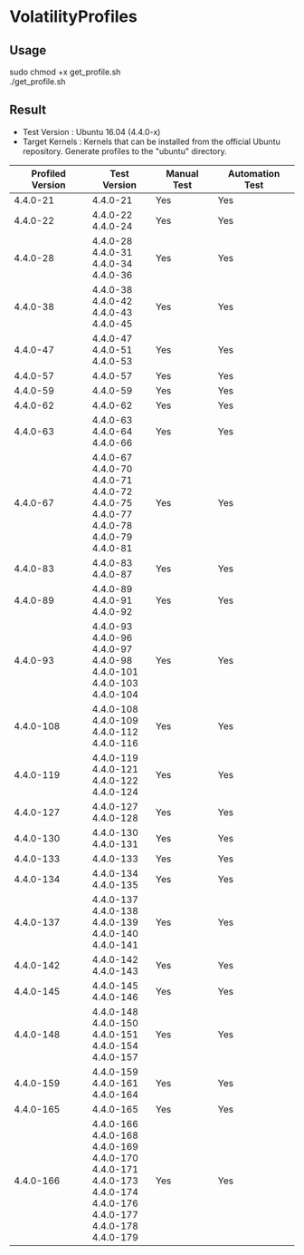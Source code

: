 # VolatilityProfiles
## Usage
sudo chmod +x get_profile.sh <br>
./get_profile.sh
## Result
- Test Version : Ubuntu 16.04 (4.4.0-x)
- Target Kernels : Kernels that can be installed from the official Ubuntu repository.
Generate profiles to the "ubuntu" directory.

| ﻿Profiled Version | Test Version | Manual Test | Automation Test |
|------------------|---------------|-------------|-----------------|
| 4.4.0-21         | 4.4.0-21      | Yes         | Yes             |
| 4.4.0-22         | 4.4.0-22<br>4.4.0-24                                                                                                                        | Yes         | Yes             |
| 4.4.0-28         | 4.4.0-28<br>4.4.0-31<br>4.4.0-34<br>4.4.0-36                                                                                                | Yes         | Yes             |
| 4.4.0-38         | 4.4.0-38<br>4.4.0-42<br>4.4.0-43<br>4.4.0-45                                                                                                | Yes         | Yes             |
| 4.4.0-47         | 4.4.0-47<br>4.4.0-51<br>4.4.0-53                                                                                                            | Yes         | Yes             |
| 4.4.0-57         | 4.4.0-57                                                                                                                                    | Yes         | Yes             |
| 4.4.0-59         | 4.4.0-59                                                                                                                                    | Yes         | Yes             |
| 4.4.0-62         | 4.4.0-62                                                                                                                                    | Yes         | Yes             |
| 4.4.0-63         | 4.4.0-63<br>4.4.0-64<br>4.4.0-66                                                                                                            | Yes         | Yes             |
| 4.4.0-67         | 4.4.0-67<br>4.4.0-70<br>4.4.0-71<br>4.4.0-72<br>4.4.0-75<br>4.4.0-77<br>4.4.0-78<br>4.4.0-79<br>4.4.0-81                                    | Yes         | Yes             |
| 4.4.0-83         | 4.4.0-83<br>4.4.0-87                                                                                                                        | Yes         | Yes             |
| 4.4.0-89         | 4.4.0-89<br>4.4.0-91<br>4.4.0-92                                                                                                            | Yes         | Yes              |
| 4.4.0-93         | 4.4.0-93<br>4.4.0-96<br>4.4.0-97<br>4.4.0-98<br>4.4.0-101<br>4.4.0-103<br>4.4.0-104                                                         | Yes         | Yes             |
| 4.4.0-108        | 4.4.0-108<br>4.4.0-109<br>4.4.0-112<br>4.4.0-116                                                                                            | Yes         | Yes             |
| 4.4.0-119        | 4.4.0-119<br>4.4.0-121<br>4.4.0-122<br>4.4.0-124                                                                                            | Yes         | Yes             |
| 4.4.0-127        | 4.4.0-127<br>4.4.0-128                                                                                                                      | Yes         | Yes             |
| 4.4.0-130        | 4.4.0-130<br>4.4.0-131                                                                                                                      | Yes         | Yes             |
| 4.4.0-133        | 4.4.0-133                                                                                                                                   | Yes         | Yes             |
| 4.4.0-134        | 4.4.0-134<br>4.4.0-135                                                                                                                      | Yes         | Yes             |
| 4.4.0-137        | 4.4.0-137<br>4.4.0-138<br>4.4.0-139<br>4.4.0-140<br>4.4.0-141                                                                               | Yes         | Yes             |
| 4.4.0-142        | 4.4.0-142<br>4.4.0-143                                                                                                                      | Yes         | Yes             |
| 4.4.0-145        | 4.4.0-145<br>4.4.0-146                                                                                                                      | Yes         | Yes             |
| 4.4.0-148        | 4.4.0-148<br>4.4.0-150<br>4.4.0-151<br>4.4.0-154<br>4.4.0-157                                                                               | Yes         | Yes              |
| 4.4.0-159        | 4.4.0-159<br>4.4.0-161<br>4.4.0-164                                                                                                         | Yes         | Yes             |
| 4.4.0-165        | 4.4.0-165                                                                                                                                   | Yes         | Yes             |
| 4.4.0-166        | 4.4.0-166<br>4.4.0-168<br>4.4.0-169<br>4.4.0-170<br>4.4.0-171<br>4.4.0-173<br>4.4.0-174<br>4.4.0-176<br>4.4.0-177<br>4.4.0-178<br>4.4.0-179 | Yes         | Yes             |
